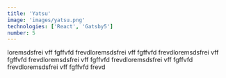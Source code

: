 ```yaml
---
title: 'Yatsu'
image: 'images/yatsu.png'
technologies: ['React', 'Gatsby5']
number: 5
---
```

loremsdsfrei vff fgffvfd frevdloremsdsfrei vff fgffvfd frevdloremsdsfrei vff fgffvfd frevdloremsdsfrei vff fgffvfd frevdloremsdsfrei vff fgffvfd frevdloremsdsfrei vff fgffvfd frevd